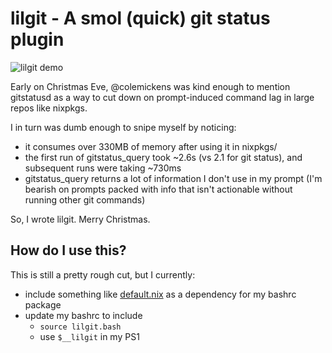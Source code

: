 # lilgit - A smol (quick) git status plugin

![lilgit demo](lilgit.gif)

Early on Christmas Eve, @colemickens was kind enough to mention gitstatusd as a way to cut down on prompt-induced command lag in large repos like nixpkgs.

I in turn was dumb enough to snipe myself by noticing:
- it consumes over 330MB of memory after using it in nixpkgs/
- the first run of gitstatus_query took ~2.6s (vs 2.1 for git status), and subsequent runs were taking ~730ms
- gitstatus_query returns a lot of information I don't use in my prompt (I'm bearish on prompts packed with info that isn't actionable without running other git commands) 

So, I wrote lilgit. Merry Christmas.

## How do I use this?
This is still a pretty rough cut, but I currently:
- include something like [default.nix](default.nix) as a dependency for my bashrc package
- update my bashrc to include
    - `source lilgit.bash` 
    - use `$__lilgit` in my PS1
